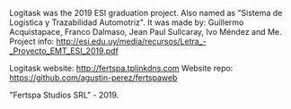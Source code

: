 Logitask was the 2019 ESI graduation project. Also named as "Sistema de Logística y Trazabilidad Automotriz".
It was made by: Guillermo Acquistapace, Franco Dalmaso, Jean Paul Sullcaray, Ivo Méndez and Me.
Project info: http://esi.edu.uy/media/recursos/Letra_-_Proyecto_EMT_ESI_2019.pdf

Logitask website: http://fertspa.tplinkdns.com
Website repo: https://github.com/agustin-perez/fertspaweb

"Fertspa Studios SRL" - 2019.